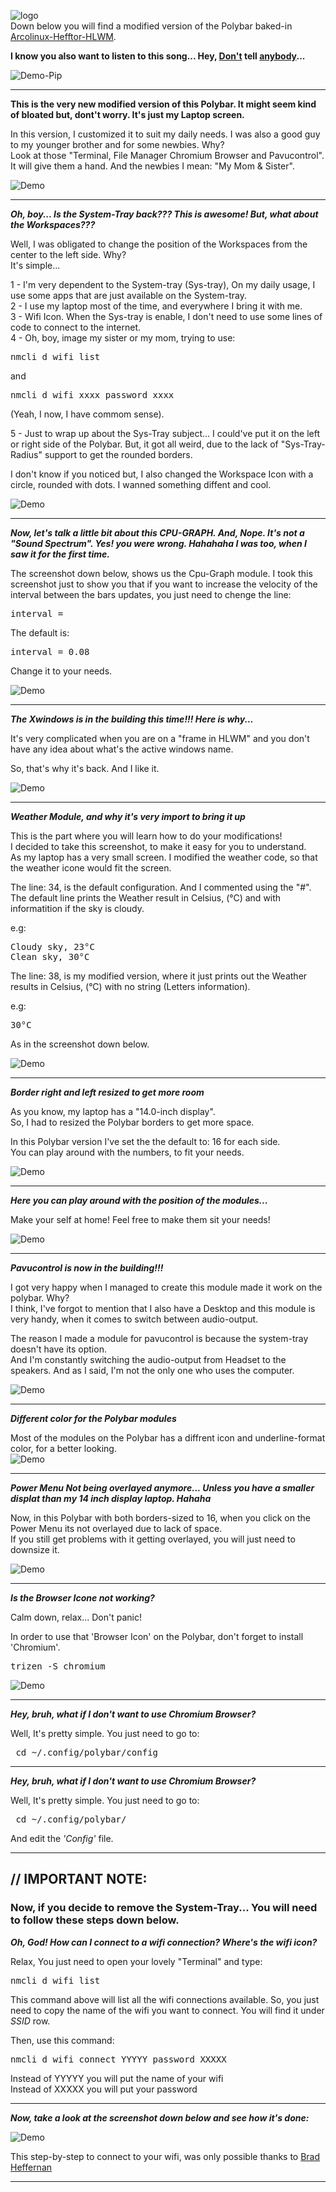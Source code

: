 ![logo](https://raw.githubusercontent.com/adi1090x/polybar-themes/master/previews/logo.png) <br />
Down below you will find a modified version of the Polybar baked-in [Arcolinux-Hefftor-HLWM](https://www.youtube.com/watch?v=iwWSqCDeWgk). 


**I know you also want to listen to this song... Hey, [Don't](https://www.youtube.com/watch?v=wVd0s7scl5U) tell [anybody](https://www.youtube.com/watch?v=hQ4r_kcvClE)...** <br />

![Demo-Pip](https://i.imgur.com/WHWA6ZE.jpg)

------


**This is the very new modified version of this Polybar. It might seem kind of bloated but, dont't worry. It's just my Laptop screen.**<br />

In this version, I customized it to suit my daily needs. I was also a good guy to my younger brother and for some newbies. Why?<br /> 
Look at those "Terminal, File Manager Chromium Browser and Pavucontrol". It will give them a hand. And the newbies I mean: "My Mom & Sister".<br /> 

![Demo](https://i.imgur.com/ns7i3tR.jpg)

------


***Oh, boy... Is the System-Tray back??? This is awesome! But, what about the Workspaces???***<br />

Well, I was obligated to change the position of the Workspaces from the center to the left side. Why?<br />
It's simple...<br />

1 - I'm very dependent to the System-tray (Sys-tray), On my daily usage, I use some apps that are just available on the System-tray.<br />
2 - I use my laptop most of the time, and everywhere I bring it with me.<br />
3 - Wifi Icon. When the Sys-tray is enable, I don't need to use some lines of code to connect to the internet.<br />
4 - Oh, boy, image my sister or my mom, trying to use: 

<pre>nmcli d wifi list</pre> 
and<br /> 
<pre>nmcli d wifi xxxx password xxxx</pre> 

(Yeah, I now, I have commom sense).<br />

5 - Just to wrap up about the Sys-Tray subject... I could've put it on the left or right side of the Polybar. But, it got all weird, due to the lack of "Sys-Tray-Radius" support to get the rounded borders.<br />  

I don't know if you noticed but, I also changed the Workspace Icon with a circle, rounded with dots. I wanned something diffent and cool.<br />

![Demo](https://i.imgur.com/1Yp2CWl.jpg)

------


***Now, let's talk a little bit about this CPU-GRAPH. And, Nope. It's not a "Sound Spectrum". Yes! you were wrong. Hahahaha I was too, when I saw it for the first time.***<br />

The screenshot down below, shows us the Cpu-Graph module. I took this screenshot just to show you that if you want to increase the velocity of the interval between the bars updates, you just need to chenge the line:<br /> 

<pre>interval =</pre> 

The default is:<br /> 

<pre>interval = 0.08</pre> 

Change it to your needs.<br />

![Demo](https://i.imgur.com/8z7bifV.jpg)

------


***The Xwindows is in the building this time!!! Here is why...***<br />

It's very complicated when you are on a "frame in HLWM" and you don't have any idea about what's the active windows name.<br />

So, that's why it's back. And I like it.<br />

![Demo](https://i.imgur.com/XUq7Vq7.jpg)

------


***Weather Module, and why it's very import to bring it up***<br />

This is the part where you will learn how to do your modifications!<br /> 
I decided to take this screenshot, to make it easy for you to understand.<br />
As my laptop has a very small screen. I modified the weather code, so that the weather icone would fit the screen.<br />

The line: 34, is the default configuration. And I commented using the "#". The default line prints the Weather result in Celsius, (°C) and with informatition if the sky is cloudy.<br />

e.g:<br /> 


<pre>Cloudy sky, 23°C  
Clean sky, 30°C</pre>

The line: 38, is my modified version, where it just prints out the Weather results in Celsius, (°C) with no string (Letters information).<br />

e.g:<br /> 

<pre>30°C</pre> 

As in the screenshot down below.<br />

![Demo](https://i.imgur.com/rvHFbNd.jpg)

------


***Border right and left resized to get more room*** <br />

As you know, my laptop has a "14.0-inch display".<br />
So, I had to resized the Polybar borders to get more space.<br /> 

In this Polybar version I've set the the default to: 16 for each side.<br /> 
You can play around with the numbers, to fit your needs.<br />

![Demo](https://i.imgur.com/Aane1MZ.jpg)

------


***Here you can play around with the position of the modules...*** <br />

Make your self at home! Feel free to make them sit your needs!<br />

![Demo](https://i.imgur.com/nSLWsXH.jpg)

------


***Pavucontrol is now in the building!!!*** <br />

I got very happy when I managed to create this module made it work on the polybar. Why?<br />
I think, I've forgot to mention that I also have a Desktop and this module is very handy, when it comes to switch between audio-output.<br />

The reason I made a module for pavucontrol is because the system-tray doesn't have its option.<br />
And I'm constantly switching the audio-output from Headset to the speakers. And as I said, I'm not the only one who uses the computer.<br />

![Demo](https://i.imgur.com/rgUo5ci.jpg)

------


***Different color for the Polybar modules***<br />

Most of the modules on the Polybar has a diffrent icon and underline-format color, for a better looking.<br />
![Demo](https://i.imgur.com/LeTMgC3.jpg)

------


***Power Menu Not being overlayed anymore... Unless you have a smaller displat than my 14 inch display laptop. Hahaha***<br />

Now, in this Polybar with both borders-sized to 16, when you click on the Power Menu its not overlayed due to lack of space.<br />
If you still get problems with it getting overlayed, you will just need to downsize it.<br />

![Demo](https://i.imgur.com/eQa4iBV.jpg)

------


***Is the Browser Icone not working?***<br />

Calm down, relax... Don't panic!<br />

In order to use that 'Browser Icon' on the Polybar, don't forget to install 'Chromium'.<br />

<pre>trizen -S chromium</pre>

![Demo](https://i.imgur.com/RAdf6lZ.jpg)

------



***Hey, bruh, what if I don't want to use Chromium Browser? <br />***

Well, It's pretty simple. You just need to go to:<br />

<pre> cd ~/.config/polybar/config</pre>

------


***Hey, bruh, what if I don't want to use Chromium Browser? <br />***

Well, It's pretty simple. You just need to go to:<br />

<pre> cd ~/.config/polybar/</pre>

And edit the *'Config'* file. <br />

------


## // IMPORTANT NOTE: 
### Now, if you decide to remove the System-Tray... You will need to follow these steps down below. 

 ***Oh, God! How can I connect to a wifi connection? Where's the wifi icon? <br />***



Relax, You just need to open your lovely "Terminal" and type: <br />

<pre>nmcli d wifi list</pre>

This command above will list all the wifi connections available. So, you just need to copy the name of the wifi you want to connect. You will find it under 
*SSID* row. <br />


Then, use this command:<br />

<pre>nmcli d wifi connect YYYYY password XXXXX</pre>

Instead of YYYYY you will put the name of your wifi<br />
Instead of XXXXX you will put your password<br />

------


***Now, take a look at the screenshot down below and see how it's done:***

![Demo](https://i.imgur.com/0PiJS3n.jpg) <br />

This step-by-step to connect to your wifi, was only possible thanks to [Brad Heffernan](https://www.youtube.com/watch?v=SXZYJ4fa0C0&t=159s)

------
